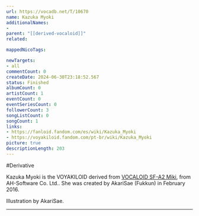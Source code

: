 ```yaml
---
url: https://vocadb.net/T/10670
name: Kazuka Myoki
additionalNames: 
- 
parent: "[[derived-vocaloid]]"
related:

mappedNicoTags:

newTargets:
- all
commentCount: 0
createDate: 2024-06-30T23:18:52.567
status: Finished
albumCount: 0
artistCount: 1
eventCount: 0
eventSeriesCount: 0
followerCount: 3
songListCount: 0
songCount: 1
links: 
- https://fanloid.fandom.com/es/wiki/Kazuka_Myoki
- https://voyakiloid.fandom.com/pt-br/wiki/Kazuka_Myoki
picture: true
descriptionLength: 203
---
```


#Derivative

Kazuka Myoki is the VOYAKILOID derived from  [VOCALOID SF-A2 Miki](https://vocadb.net/Ar/146), from AH-Software Co. Ltd.. She was created by AkariSae (Fukkun) in February 2016.

Illustration by AkariSae.

---

